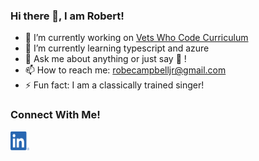 ### Hi there 👋, I am Robert!

<!--
**robecampbelljr/robecampbelljr** is a ✨ _special_ ✨ repository because its `README.md` (this file) appears on your GitHub profile.

Here are some ideas to get you started:
-->

- 🔭 I’m currently working on [Vets Who Code Curriculum]
- 🌱 I’m currently learning typescript and azure
- 💬 Ask me about anything or just say 👋 !
- 📫 How to reach me: robecampbelljr@gmail.com
- ⚡ Fun fact: I am a classically trained singer!

### Connect With Me!
[<img src="./img/LI-In-Bug.png" alt="LinkedIn" width="30px" height="30px">]

[Vets Who Code Curriculum]: https://github.com/Vets-Who-Code/js-web-path-robecampbelljr
[<img src="./img/LI-In-Bug.png" alt="LinkedIn" width="30px" height="30px">]: https://www.linkedin.com/in/robecampbelljr/
